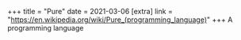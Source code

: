 +++
title = "Pure"
date = 2021-03-06
[extra]
link = "https://en.wikipedia.org/wiki/Pure_(programming_language)"
+++
A programming language

